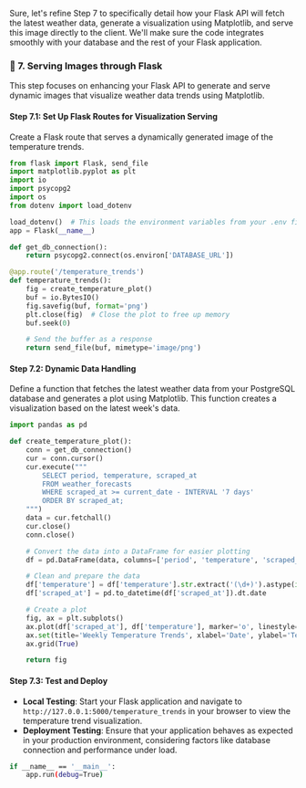 Sure, let's refine Step 7 to specifically detail how your Flask API will fetch the latest weather data, generate a visualization using Matplotlib, and serve this image directly to the client. We'll make sure the code integrates smoothly with your database and the rest of your Flask application.

### 🌌 7. Serving Images through Flask

This step focuses on enhancing your Flask API to generate and serve dynamic images that visualize weather data trends using Matplotlib.

#### Step 7.1: Set Up Flask Routes for Visualization Serving

Create a Flask route that serves a dynamically generated image of the temperature trends.

```python
from flask import Flask, send_file
import matplotlib.pyplot as plt
import io
import psycopg2
import os
from dotenv import load_dotenv

load_dotenv()  # This loads the environment variables from your .env file
app = Flask(__name__)

def get_db_connection():
    return psycopg2.connect(os.environ['DATABASE_URL'])

@app.route('/temperature_trends')
def temperature_trends():
    fig = create_temperature_plot()
    buf = io.BytesIO()
    fig.savefig(buf, format='png')
    plt.close(fig)  # Close the plot to free up memory
    buf.seek(0)

    # Send the buffer as a response
    return send_file(buf, mimetype='image/png')
```

#### Step 7.2: Dynamic Data Handling

Define a function that fetches the latest weather data from your PostgreSQL database and generates a plot using Matplotlib. This function creates a visualization based on the latest week's data.

```python
import pandas as pd

def create_temperature_plot():
    conn = get_db_connection()
    cur = conn.cursor()
    cur.execute("""
        SELECT period, temperature, scraped_at
        FROM weather_forecasts
        WHERE scraped_at >= current_date - INTERVAL '7 days'
        ORDER BY scraped_at;
    """)
    data = cur.fetchall()
    cur.close()
    conn.close()

    # Convert the data into a DataFrame for easier plotting
    df = pd.DataFrame(data, columns=['period', 'temperature', 'scraped_at'])

    # Clean and prepare the data
    df['temperature'] = df['temperature'].str.extract('(\d+)').astype(int)
    df['scraped_at'] = pd.to_datetime(df['scraped_at']).dt.date

    # Create a plot
    fig, ax = plt.subplots()
    ax.plot(df['scraped_at'], df['temperature'], marker='o', linestyle='-')
    ax.set(title='Weekly Temperature Trends', xlabel='Date', ylabel='Temperature (°F)')
    ax.grid(True)

    return fig
```

#### Step 7.3: Test and Deploy

- **Local Testing**: Start your Flask application and navigate to `http://127.0.0.1:5000/temperature_trends` in your browser to view the temperature trend visualization.
- **Deployment Testing**: Ensure that your application behaves as expected in your production environment, considering factors like database connection and performance under load.

```bash
if __name__ == '__main__':
    app.run(debug=True)
```
